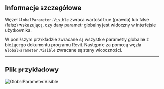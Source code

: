 ## Informacje szczegółowe
Węzeł `GlobalParameter.Visible` zwraca wartość true (prawda) lub false (fałsz) wskazującą, czy dany parametr globalny jest widoczny w interfejsie użytkownika.

W poniższym przykładzie zwracane są wszystkie parametry globalne z bieżącego dokumentu programu Revit. Następnie za pomocą węzła `GlobalParameter.Visible` zwracane są stany widoczności.
___
## Plik przykładowy

![GlobalParameter.Visible](./Revit.Elements.GlobalParameter.Visible_img.jpg)
